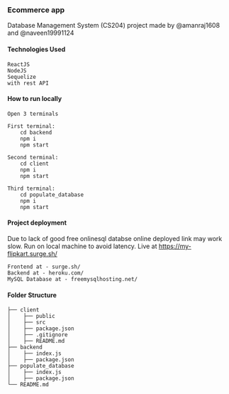 ### Ecommerce app

Database Management System (CS204) project made by @amanraj1608 and @naveen19991124

#### Technologies Used

```
ReactJS
NodeJS
Sequelize
with rest API
```

#### How to run locally

```
Open 3 terminals

First terminal:
    cd backend
    npm i
    npm start

Second terminal:
    cd client
    npm i
    npm start

Third terminal:
    cd populate_database
    npm i
    npm start
```

#### Project deployment

Due to lack of good free onlinesql databse online deployed link may work slow. Run on local machine to avoid latency.
Live at https://my-flipkart.surge.sh/

```
Frontend at - surge.sh/
Backend at - heroku.com/
MySQL Database at - freemysqlhosting.net/
```

#### Folder Structure

```
├── client
│    ├── public
│    ├── src
│    ├── package.json
│    ├── .gitignore
│    ├── README.md
├── backend
│    ├── index.js
│    ├── package.json
├── populate_database
│    ├── index.js
│    ├── package.json
└── README.md
```
